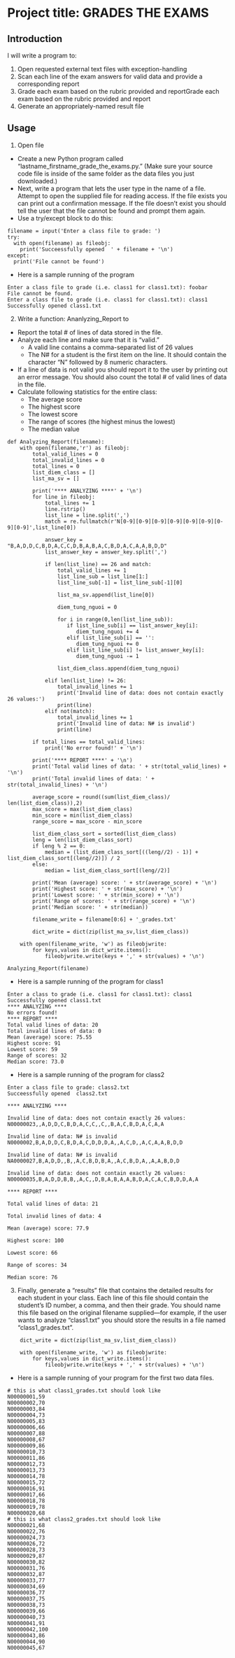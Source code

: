 # Project title: GRADES THE EXAMS
## Introduction

I will write a program to:
1. Open requested external text files with exception-handling
2. Scan each line of the exam answers for valid data and provide a corresponding report
3. Grade each exam based on the rubric provided and reportGrade each exam based on the rubric provided and report
4. Generate an appropriately-named result file

## Usage
1. Open file
- Create a new Python program called “lastname_firstname_grade_the_exams.py.” (Make sure your source code file is inside of the same folder as the data files you just downloaded.)
- Next, write a program that lets the user type in the name of a file. Attempt to open the supplied file for reading access. If the file exists you can print out a confirmation message. If the file doesn’t exist you should tell the user that the file cannot be found and prompt them again.
- Use a try/except block to do this:
```
filename = input('Enter a class file to grade: ')
try:
  with open(filename) as fileobj:
    print('Succeessfully opened  ' + filename + '\n')
except:
  print('File cannot be found')
```
- Here is a sample running of the program
```
Enter a class file to grade (i.e. class1 for class1.txt): foobar
File cannot be found.
Enter a class file to grade (i.e. class1 for class1.txt): class1
Successfully opened class1.txt
```
2. Write a function: Ananlyzing_Report to
- Report the total # of lines of data stored in the file.
- Analyze each line and make sure that it is “valid.”
  -  A valid line contains a comma-separated list of 26 values
  -  The N# for a student is the first item on the line. It should contain the character “N” followed by 8 numeric characters.
- If a line of data is not valid you should report it to the user by printing out an error message. You should also count the total # of valid lines of data in the file.
- Calculate following statistics for the entire class:
  -  The average score
  -  The highest score
  -  The lowest score
  -  The range of scores (the highest minus the lowest)
  -  The median value
```
def Analyzing_Report(filename):
    with open(filename,'r') as fileobj:
        total_valid_lines = 0
        total_invalid_lines = 0
        total_lines = 0
        list_diem_class = []
        list_ma_sv = []
        
        print('**** ANALYZING ****' + '\n')
        for line in fileobj:
            total_lines += 1
            line.rstrip()
            list_line = line.split(',')
            match = re.fullmatch(r'N[0-9][0-9][0-9][0-9][0-9][0-9][0-9][0-9]',list_line[0])
            
            answer_key = "B,A,D,D,C,B,D,A,C,C,D,B,A,B,A,C,B,D,A,C,A,A,B,D,D"
            list_answer_key = answer_key.split(',')
            
            if len(list_line) == 26 and match:             
                total_valid_lines += 1
                list_line_sub = list_line[1:]
                list_line_sub[-1] = list_line_sub[-1][0]
        
                list_ma_sv.append(list_line[0])
                
                diem_tung_nguoi = 0
                
                for i in range(0,len(list_line_sub)):
                   if list_line_sub[i] == list_answer_key[i]:
                      diem_tung_nguoi += 4
                   elif list_line_sub[i] == '':
                      diem_tung_nguoi += 0
                   elif list_line_sub[i] != list_answer_key[i]:
                      diem_tung_nguoi -= 1    

                list_diem_class.append(diem_tung_nguoi)
                
            elif len(list_line) != 26:
                total_invalid_lines += 1
                print('Invalid line of data: does not contain exactly 26 values:')
                print(line)
            elif not(match):
                total_invalid_lines += 1
                print('Invalid line of data: N# is invalid')
                print(line)
        
        if total_lines == total_valid_lines:
            print('No error found!' + '\n')
            
        print('**** REPORT ****' + '\n')        
        print('Total valid lines of data: ' + str(total_valid_lines) + '\n')
        print('Total invalid lines of data: ' + str(total_invalid_lines) + '\n')

        average_score = round((sum(list_diem_class)/ len(list_diem_class)),2)
        max_score = max(list_diem_class)
        min_score = min(list_diem_class)
        range_score = max_score - min_score

        list_diem_class_sort = sorted(list_diem_class)
        leng = len(list_diem_class_sort)
        if leng % 2 == 0:
            median = (list_diem_class_sort[((leng//2) - 1)] + list_diem_class_sort[(leng//2)]) / 2
        else:
            median = list_diem_class_sort[(leng//2)]

        print('Mean (average) score: ' + str(average_score) + '\n')
        print('Highest score: ' + str(max_score) + '\n')
        print('Lowest score: ' + str(min_score) + '\n')
        print('Range of scores: ' + str(range_score) + '\n')
        print('Median score: ' + str(median))

        filename_write = filename[0:6] + '_grades.txt'
        
        dict_write = dict(zip(list_ma_sv,list_diem_class))
        
    with open(filename_write, 'w') as fileobjwrite:
        for keys,values in dict_write.items():
            fileobjwrite.write(keys + ',' + str(values) + '\n')
            
Analyzing_Report(filename)
```
- Here is a sample running of the program for class1
```
Enter a class to grade (i.e. class1 for class1.txt): class1
Successfully opened class1.txt
**** ANALYZING ****
No errors found!
**** REPORT ****
Total valid lines of data: 20
Total invalid lines of data: 0 
Mean (average) score: 75.55
Highest score: 91
Lowest score: 59
Range of scores: 32
Median score: 73.0
```
- Here is a sample running of the program for class2
```
Enter a class file to grade: class2.txt
Succeessfully opened  class2.txt

**** ANALYZING ****

Invalid line of data: does not contain exactly 26 values:
N00000023,,A,D,D,C,B,D,A,C,C,,C,,B,A,C,B,D,A,C,A,A

Invalid line of data: N# is invalid
N0000002,B,A,D,D,C,B,D,A,C,D,D,D,A,,A,C,D,,A,C,A,A,B,D,D

Invalid line of data: N# is invalid
NA0000027,B,A,D,D,,B,,A,C,B,D,B,A,,A,C,B,D,A,,A,A,B,D,D

Invalid line of data: does not contain exactly 26 values:
N00000035,B,A,D,D,B,B,,A,C,,D,B,A,B,A,A,B,D,A,C,A,C,B,D,D,A,A

**** REPORT ****

Total valid lines of data: 21

Total invalid lines of data: 4

Mean (average) score: 77.9

Highest score: 100

Lowest score: 66

Range of scores: 34

Median score: 76
```

3. Finally, generate a “results” file that contains the detailed results for each student in your class. Each line of this file should contain the student’s ID number, a comma, and then their grade. You should name this file based on the original filename supplied—for example, if the user wants to analyze “class1.txt” you should store the results in a file named “class1_grades.txt”.
```
    dict_write = dict(zip(list_ma_sv,list_diem_class))
        
    with open(filename_write, 'w') as fileobjwrite:
        for keys,values in dict_write.items():
            fileobjwrite.write(keys + ',' + str(values) + '\n')
```            
- Here is a sample running of your program for the first two data files.
```
# this is what class1_grades.txt should look like                               
N00000001,59
N00000002,70
N00000003,84
N00000004,73
N00000005,83
N00000006,66
N00000007,88
N00000008,67
N00000009,86
N00000010,73
N00000011,86
N00000012,73
N00000013,73
N00000014,78
N00000015,72
N00000016,91
N00000017,66
N00000018,78
N00000019,78
N00000020,68
# this is what class2_grades.txt should look like
N00000021,68
N00000022,76
N00000024,73
N00000026,72
N00000028,73
N00000029,87
N00000030,82
N00000031,76
N00000032,87
N00000033,77
N00000034,69
N00000036,77
N00000037,75
N00000038,73
N00000039,66
N00000040,73
N00000041,91
N00000042,100
N00000043,86
N00000044,90
N00000045,67
```
